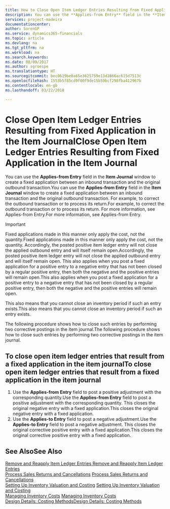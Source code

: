 ```yaml
---
title: How to Close Open Item Ledger Entries Resulting from Fixed Application in the Item Journal | Microsoft Docs
description: You can use the **Applies-from Entry** field in the **Item Journal** window to create a fixed application between an inbound transaction and the original outbound transaction. For example, to correct the outbound transaction or to process its return.
services: project-madeira
documentationcenter: 
author: SorenGP
ms.service: dynamics365-financials
ms.topic: article
ms.devlang: na
ms.tgt_pltfrm: na
ms.workload: na
ms.search.keywords: 
ms.date: 08/09/2017
ms.author: sgroespe
ms.translationtype: HT
ms.sourcegitcommit: bec0619be0a65e3625759e13d2866ac615d7513c
ms.openlocfilehash: 1553b5f85cd9f00f9de15b59bcf258fba412967b
ms.contentlocale: en-gb
ms.lasthandoff: 03/22/2018

---
```

# <a name="close-open-item-ledger-entries-resulting-from-fixed-application-in-the-item-journal"></a><span data-ttu-id="d5bec-104">Close Open Item Ledger Entries Resulting from Fixed Application in the Item Journal</span><span class="sxs-lookup"><span data-stu-id="d5bec-104">Close Open Item Ledger Entries Resulting from Fixed Application in the Item Journal</span></span>
<span data-ttu-id="d5bec-105">You can use the **Applies-from Entry** field in the **Item Journal** window to create a fixed application between an inbound transaction and the original outbound transaction.</span><span class="sxs-lookup"><span data-stu-id="d5bec-105">You can use the **Applies-from Entry** field in the **Item Journal** window to create a fixed application between an inbound transaction and the original outbound transaction.</span></span> <span data-ttu-id="d5bec-106">For example, to correct the outbound transaction or to process its return.</span><span class="sxs-lookup"><span data-stu-id="d5bec-106">For example, to correct the outbound transaction or to process its return.</span></span> <span data-ttu-id="d5bec-107">For more information, see Applies-from Entry.</span><span class="sxs-lookup"><span data-stu-id="d5bec-107">For more information, see Applies-from Entry.</span></span>  

> [!IMPORTANT]  
>  <span data-ttu-id="d5bec-108">Fixed applications made in this manner only apply the cost, not the quantity.</span><span class="sxs-lookup"><span data-stu-id="d5bec-108">Fixed applications made in this manner only apply the cost, not the quantity.</span></span> <span data-ttu-id="d5bec-109">Accordingly, the posted positive item ledger entry will not close the applied outbound entry and will itself remain open.</span><span class="sxs-lookup"><span data-stu-id="d5bec-109">Accordingly, the posted positive item ledger entry will not close the applied outbound entry and will itself remain open.</span></span> <span data-ttu-id="d5bec-110">This also applies when you post a fixed application for a positive entry to a negative entry that has not been closed by a regular positive entry, then both the negative and the positive entries will remain open.</span><span class="sxs-lookup"><span data-stu-id="d5bec-110">This also applies when you post a fixed application for a positive entry to a negative entry that has not been closed by a regular positive entry, then both the negative and the positive entries will remain open.</span></span>  
>   
>  <span data-ttu-id="d5bec-111">This also means that you cannot close an inventory period if such an entry exists.</span><span class="sxs-lookup"><span data-stu-id="d5bec-111">This also means that you cannot close an inventory period if such an entry exists.</span></span>  

<span data-ttu-id="d5bec-112">The following procedure shows how to close such entries by performing two corrective postings in the item journal.</span><span class="sxs-lookup"><span data-stu-id="d5bec-112">The following procedure shows how to close such entries by performing two corrective postings in the item journal.</span></span>  

## <a name="to-close-open-item-ledger-entries-that-result-from-a-fixed-application-in-the-item-journal"></a><span data-ttu-id="d5bec-113">To close open item ledger entries that result from a fixed application in the item journal</span><span class="sxs-lookup"><span data-stu-id="d5bec-113">To close open item ledger entries that result from a fixed application in the item journal</span></span>  

1.  <span data-ttu-id="d5bec-114">Use the **Applies-from Entry** field to post a positive adjustment with the corresponding quantity.</span><span class="sxs-lookup"><span data-stu-id="d5bec-114">Use the **Applies-from Entry** field to post a positive adjustment with the corresponding quantity.</span></span> <span data-ttu-id="d5bec-115">This closes the original negative entry with a fixed application.</span><span class="sxs-lookup"><span data-stu-id="d5bec-115">This closes the original negative entry with a fixed application.</span></span>  
2.  <span data-ttu-id="d5bec-116">Use the **Applies-to Entry** field to post a negative adjustment.</span><span class="sxs-lookup"><span data-stu-id="d5bec-116">Use the **Applies-to Entry** field to post a negative adjustment.</span></span> <span data-ttu-id="d5bec-117">This closes the original corrective positive entry with a fixed application.</span><span class="sxs-lookup"><span data-stu-id="d5bec-117">This closes the original corrective positive entry with a fixed application.</span></span>  

## <a name="see-also"></a><span data-ttu-id="d5bec-118">See Also</span><span class="sxs-lookup"><span data-stu-id="d5bec-118">See Also</span></span>  
[<span data-ttu-id="d5bec-119"> Remove and Reapply Item Ledger Entries</span><span class="sxs-lookup"><span data-stu-id="d5bec-119"> Remove and Reapply Item Ledger Entries</span></span>](finance-how-to-remove-and-reapply-item-entries.md)  
 <span data-ttu-id="d5bec-120">[Process Sales Returns and Cancellations](sales-how-process-sales-returns-cancellations.md) </span><span class="sxs-lookup"><span data-stu-id="d5bec-120">[Process Sales Returns and Cancellations](sales-how-process-sales-returns-cancellations.md) </span></span>  
 <span data-ttu-id="d5bec-121">[Setting Up Inventory Valuation and Costing](finance-set-up-inventory-valuation-and-costing.md) </span><span class="sxs-lookup"><span data-stu-id="d5bec-121">[Setting Up Inventory Valuation and Costing](finance-set-up-inventory-valuation-and-costing.md) </span></span>  
 <span data-ttu-id="d5bec-122">[Managing Inventory Costs](finance-manage-inventory-costs.md) </span><span class="sxs-lookup"><span data-stu-id="d5bec-122">[Managing Inventory Costs](finance-manage-inventory-costs.md) </span></span>  
 [<span data-ttu-id="d5bec-123">Design Details: Costing Methods</span><span class="sxs-lookup"><span data-stu-id="d5bec-123">Design Details: Costing Methods</span></span>](design-details-costing-methods.md)

